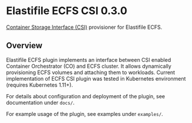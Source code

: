 # Elastifile ECFS CSI 0.3.0

[Container Storage Interface (CSI)](https://github.com/container-storage-interface/) provisioner for Elastifile ECFS.

## Overview

Elastifile ECFS plugin implements an interface between CSI enabled Container Orchestrator (CO) and ECFS cluster.
It allows dynamically provisioning ECFS volumes and attaching them to workloads.
Current implementation of ECFS CSI plugin was tested in Kubernetes environment (requires Kubernetes 1.11+).

For details about configuration and deployment of the plugin, see documentation under `docs/`.

For example usage of the plugin, see examples under `examples/`.
